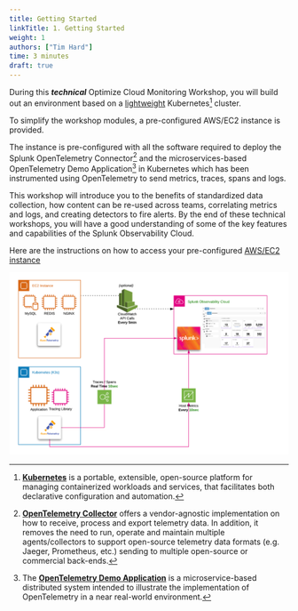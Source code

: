 ```yaml
---
title: Getting Started
linkTitle: 1. Getting Started
weight: 1
authors: ["Tim Hard"]
time: 3 minutes
draft: true
---
```


During this _**technical**_ Optimize Cloud Monitoring Workshop, you will build out an environment based on a [lightweight](https://k3s.io/) Kubernetes[^1] cluster.

To simplify the workshop modules, a pre-configured AWS/EC2 instance is provided.

The instance is pre-configured with all the software required to deploy the Splunk OpenTelemetry Connector[^2] and the microservices-based OpenTelemetry Demo Application[^3] in Kubernetes which has been instrumented using OpenTelemetry to send metrics, traces, spans and logs.

This workshop will introduce you to the benefits of standardized data collection, how content can be re-used across teams, correlating metrics and logs, and creating detectors to fire alerts. By the end of these technical workshops, you will have a good understanding of some of the key features and capabilities of the Splunk Observability Cloud.

Here are the instructions on how to access your pre-configured [AWS/EC2 instance](./1-access-ec2/)

![Splunk Architecture](../images/architecture.png)

[^1]: [**Kubernetes**](https://kubernetes.io/docs/concepts/overview/what-is-kubernetes/) is a portable, extensible, open-source platform for managing containerized workloads and services, that facilitates both declarative configuration and automation.
[^2]: [**OpenTelemetry Collector**](https://opentelemetry.io/) offers a vendor-agnostic implementation on how to receive, process and export telemetry data. In addition, it removes the need to run, operate and maintain multiple agents/collectors to support open-source telemetry data formats (e.g. Jaeger, Prometheus, etc.) sending to multiple open-source or commercial back-ends.
[^3]: The [**OpenTelemetry Demo Application**](https://opentelemetry.io/docs/demo/) is a microservice-based distributed system intended to illustrate the implementation of OpenTelemetry in a near real-world environment.
